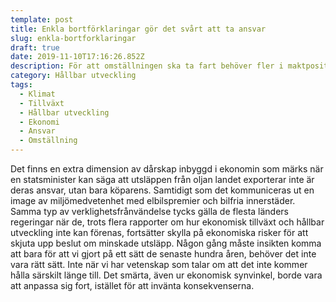 ```yaml
---
template: post
title: Enkla bortförklaringar gör det svårt att ta ansvar
slug: enkla-bortforklaringar
draft: true
date: 2019-11-10T17:16:26.852Z
description: För att omställningen ska ta fart behöver fler i maktposition ta ansvar.
category: Hållbar utveckling
tags:
  - Klimat
  - Tillväxt
  - Hållbar utveckling
  - Ekonomi
  - Ansvar
  - Omställning
---
```

Det finns en extra dimension av dårskap inbyggd i ekonomin som märks när en statsminister kan säga att utsläppen från oljan landet exporterar inte är deras ansvar, utan bara köparens. Samtidigt som det kommuniceras ut en image av miljömedvetenhet med elbilspremier och bilfria innerstäder. Samma typ av verklighetsfrånvändelse tycks gälla de flesta länders regeringar när de, trots flera rapporter om hur ekonomisk tillväxt och hållbar utveckling inte kan förenas, fortsätter skylla på ekonomiska risker för att skjuta upp beslut om minskade utsläpp. Någon gång måste insikten komma att bara för att vi gjort på ett sätt de senaste hundra åren, behöver det inte vara rätt sätt. Inte när vi har vetenskap som talar om att det inte kommer hålla särskilt länge till. Det smärta, även ur ekonomisk synvinkel, borde vara att anpassa sig fort, istället för att invänta konsekvenserna.

